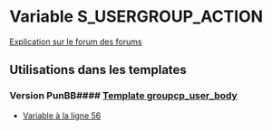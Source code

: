 # Variable S_USERGROUP_ACTION
[Explication sur le forum des forums](http://forum.forumactif.com/t294113-listing-des-variables#S_USERGROUP_ACTION)
## Utilisations dans les templates
### Version PunBB#### [Template groupcp_user_body](punbb/groupcp_user_body.md)
* [Variable à la ligne 56](../punbb/groupcp_user_body.tpl#L56)